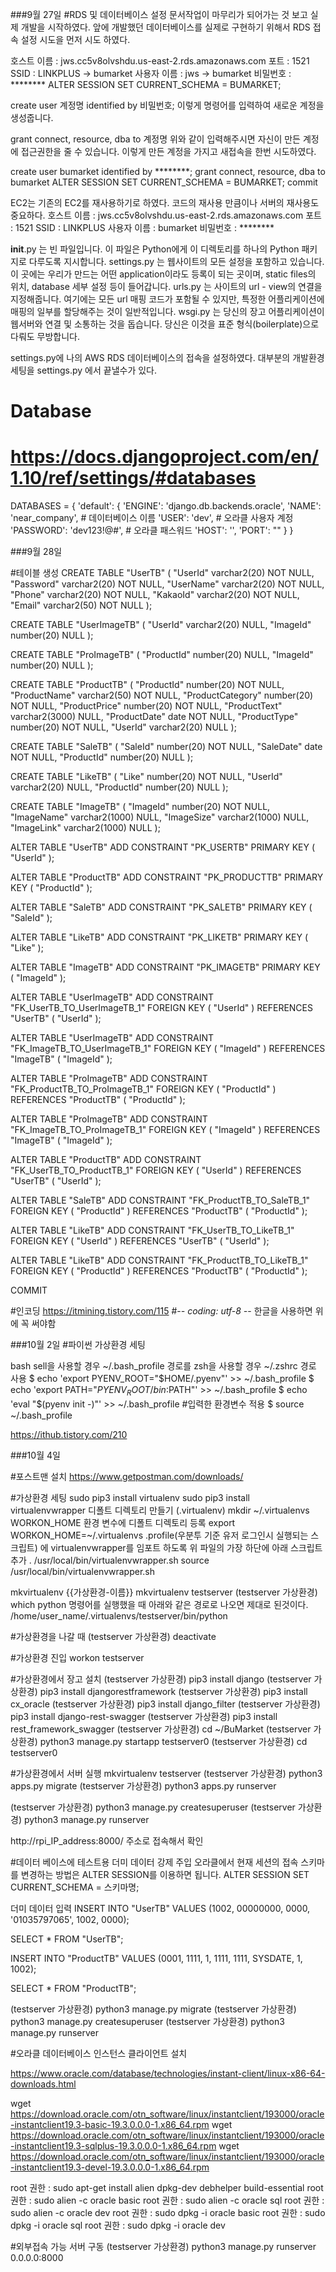 ###9월 27일
#RDS 및 데이터베이스 설정
문서작업이 마무리가 되어가는 것 보고 실제 개발을 시작하였다.
앞에 개발했던 데이터베이스를 실제로 구현하기 위해서
RDS 접속 설정 시도을 먼저 시도 하였다.

호스트 이름 : jws.cc5v8olvshdu.us-east-2.rds.amazonaws.com
포트 : 1521
SSID : LINKPLUS -> bumarket
사용자 이름 : jws -> bumarket
비밀번호 : ********
ALTER SESSION SET CURRENT_SCHEMA = BUMARKET;

create user 계정명 identified by 비밀번호; 이렇게 명령어를 입력하여 새로운 계정을 생성줍니다.

grant connect, resource, dba to 계정명
위와 같이 입력해주시면 자신이 만든 계정에 접근권한을 줄 수 있습니다.
이렇게 만든 계정을 가지고 새접속을 한번 시도하였다.

create user bumarket identified by ********;
grant connect, resource, dba to bumarket
ALTER SESSION SET CURRENT_SCHEMA = BUMARKET;
commit

EC2는 기존의 EC2를 재사용하기로 하였다. 코드의 재사용 만큼이나 서버의 재사용도 중요하다.
호스트 이름 : jws.cc5v8olvshdu.us-east-2.rds.amazonaws.com
포트 : 1521
SSID : LINKPLUS
사용자 이름 : bumarket
비밀번호 : ********

__init__.py 는 빈 파일입니다. 이 파일은 Python에게 이 디렉토리를 하나의 Python 패키지로 다루도록 지시합니다.
settings.py 는 웹사이트의 모든 설정을 포함하고 있습니다. 이 곳에는 우리가 만드는 어떤 application이라도 등록이 되는 곳이며,  static files의 위치, database 세부 설정 등이 들어갑니다.
urls.py 는 사이트의 url - view의 연결을 지정해줍니다. 여기에는 모든 url 매핑 코드가 포함될 수 있지만, 특정한 어플리케이션에 매핑의 일부를 할당해주는 것이 일반적입니다.
wsgi.py 는 당신의 장고 어플리케이션이 웹서버와 연결 및 소통하는 것을 돕습니다. 당신은 이것을 표준 형식(boilerplate)으로 다뤄도 무방합니다.

settings.py에 나의 AWS RDS 데이터베이스의 접속을 설정하였다. 대부분의 개발환경세팅을 settings.py 에서 끝낼수가 있다.
# Database
# https://docs.djangoproject.com/en/1.10/ref/settings/#databases

DATABASES = {
    'default': {
        'ENGINE': 'django.db.backends.oracle',
        'NAME': 'near_company',  # 데이터베이스 이름
        'USER': 'dev',    # 오라클 사용자 계정
        'PASSWORD': 'dev123!@#',  # 오라클 패스워드
        'HOST': '', 
        'PORT': ""
    }
}

###9월 28일 

#테이블 생성
CREATE TABLE "UserTB" (
	"UserId"	varchar2(20)		NOT NULL,
	"Password"	varchar2(20)		NOT NULL,
	"UserName"	varchar2(20)		NOT NULL,
	"Phone"	varchar2(20)		NOT NULL,
	"KakaoId"	varchar2(20)		NOT NULL,
	"Email"	varchar2(50)		NOT NULL
);

CREATE TABLE "UserImageTB" (
	"UserId"	varchar2(20)		NULL,
	"ImageId"	number(20)		NULL
);

CREATE TABLE "ProImageTB" (
	"ProductId"	number(20)		NULL,
	"ImageId"	number(20)		NULL
);

CREATE TABLE "ProductTB" (
	"ProductId"	number(20)		NOT NULL,
	"ProductName"	varchar2(50)		NOT NULL,
	"ProductCategory"	number(20)		NOT NULL,
	"ProductPrice"	number(20)		NOT NULL,
	"ProductText"	varchar2(3000)		NULL,
	"ProductDate"	date		NOT NULL,
	"ProductType"	number(20)		NOT NULL,
	"UserId"	varchar2(20)		NULL
);

CREATE TABLE "SaleTB" (
	"SaleId"	number(20)		NOT NULL,
	"SaleDate"	date		NOT NULL,
	"ProductId"	number(20)		NULL
);

CREATE TABLE "LikeTB" (
	"Like"	number(20)		NOT NULL,
	"UserId"	varchar2(20)		NULL,
	"ProductId"	number(20)		NULL
);

CREATE TABLE "ImageTB" (
	"ImageId"	number(20)		NOT NULL,
	"ImageName"	varchar2(1000)		NULL,
	"ImageSize"	varchar2(1000)		NULL,
	"ImageLink"	varchar2(1000)		NULL
);

ALTER TABLE "UserTB" ADD CONSTRAINT "PK_USERTB" PRIMARY KEY (
	"UserId"
);

ALTER TABLE "ProductTB" ADD CONSTRAINT "PK_PRODUCTTB" PRIMARY KEY (
	"ProductId"
);

ALTER TABLE "SaleTB" ADD CONSTRAINT "PK_SALETB" PRIMARY KEY (
	"SaleId"
);

ALTER TABLE "LikeTB" ADD CONSTRAINT "PK_LIKETB" PRIMARY KEY (
	"Like"
);

ALTER TABLE "ImageTB" ADD CONSTRAINT "PK_IMAGETB" PRIMARY KEY (
	"ImageId"
);

ALTER TABLE "UserImageTB" ADD CONSTRAINT "FK_UserTB_TO_UserImageTB_1" FOREIGN KEY (
	"UserId"
)
REFERENCES "UserTB" (
	"UserId"
);

ALTER TABLE "UserImageTB" ADD CONSTRAINT "FK_ImageTB_TO_UserImageTB_1" FOREIGN KEY (
	"ImageId"
)
REFERENCES "ImageTB" (
	"ImageId"
);

ALTER TABLE "ProImageTB" ADD CONSTRAINT "FK_ProductTB_TO_ProImageTB_1" FOREIGN KEY (
	"ProductId"
)
REFERENCES "ProductTB" (
	"ProductId"
);

ALTER TABLE "ProImageTB" ADD CONSTRAINT "FK_ImageTB_TO_ProImageTB_1" FOREIGN KEY (
	"ImageId"
)
REFERENCES "ImageTB" (
	"ImageId"
);

ALTER TABLE "ProductTB" ADD CONSTRAINT "FK_UserTB_TO_ProductTB_1" FOREIGN KEY (
	"UserId"
)
REFERENCES "UserTB" (
	"UserId"
);

ALTER TABLE "SaleTB" ADD CONSTRAINT "FK_ProductTB_TO_SaleTB_1" FOREIGN KEY (
	"ProductId"
)
REFERENCES "ProductTB" (
	"ProductId"
);

ALTER TABLE "LikeTB" ADD CONSTRAINT "FK_UserTB_TO_LikeTB_1" FOREIGN KEY (
	"UserId"
)
REFERENCES "UserTB" (
	"UserId"
);

ALTER TABLE "LikeTB" ADD CONSTRAINT "FK_ProductTB_TO_LikeTB_1" FOREIGN KEY (
	"ProductId"
)
REFERENCES "ProductTB" (
	"ProductId"
);


COMMIT

#인코딩
https://itmining.tistory.com/115
#-*- coding: utf-8 -*- 
 한글을 사용하면 위에 꼭 써야함

###10월 2일
#파이썬 가상환경 세팅

bash sell을 사용할 경우 ~/.bash_profile 경로를
zsh을 사용할 경우 ~/.zshrc 경로 사용
$ echo 'export PYENV_ROOT="$HOME/.pyenv"' >> ~/.bash_profile
$ echo 'export PATH="$PYENV_ROOT/bin:$PATH"' >> ~/.bash_profile
$ echo 'eval "$(pyenv init -)"' >> ~/.bash_profile
#입력한 환경변수 적용
$ source ~/.bash_profile 

https://ithub.tistory.com/210

###10월 4일

#포스트맨 설치
https://www.getpostman.com/downloads/

#가상환경 세팅
sudo pip3 install virtualenv
sudo pip3 install virtualenvwrapper
디폴트 디렉토리 만들기 (.virtualenv)
mkdir ~/.virtualenvs
WORKON_HOME 환경 변수에 디폴트 디렉토리 등록
export WORKON_HOME=~/.virtualenvs
.profile(우분투 기준 유저 로그인시 실행되는 스크립트) 에 virtualenvwrapper를 임포트 하도록 위 파일의 가장 하단에 아래 스크립트 추가
. /usr/local/bin/virtualenvwrapper.sh
source /usr/local/bin/virtualenvwrapper.sh

mkvirtualenv {{가상환경-이름}}
mkvirtualenv testserver
(testserver 가상환경) which python
명령어를 실행했을 때 아래와 같은 경로로 나오면 제대로 된것이다.
/home/user_name/.virtualenvs/testserver/bin/python

#가상환경을 나갈 때
(testserver 가상환경) deactivate

#가상환경 진입
workon testserver

#가상환경에서 장고 설치
(testserver 가상환경) pip3 install django
(testserver 가상환경) pip3 install djangorestframework
(testserver 가상환경) pip3 install cx_oracle
(testserver 가상환경) pip3 install django_filter
(testserver 가상환경) pip3 install django-rest-swagger
(testserver 가상환경) pip3 install rest_framework_swagger
(testserver 가상환경) cd ~/BuMarket
(testserver 가상환경) python3 manage.py startapp testserver0
(testserver 가상환경) cd testserver0

#가상환경에서 서버 실행
mkvirtualenv testserver
(testserver 가상환경) python3 apps.py migrate
(testserver 가상환경) python3 apps.py runserver

(testserver 가상환경) python3 manage.py createsuperuser
(testserver 가상환경) python3 manage.py runserver


http://rpi_IP_address:8000/ 주소로 접속해서 확인

#데이터 베이스에 테스트용 더미 데이터 강제 주입
오라클에서 현재 세션의 접속 스키마를 변경하는 방법은 ALTER SESSION를 이용하면 됩니다.
ALTER SESSION SET CURRENT_SCHEMA = 스키마명;

더미 데이터 입력
INSERT INTO "UserTB" VALUES (1002, 00000000, 0000, '01035797065', 1002, 0000);

SELECT * FROM "UserTB";

INSERT INTO "ProductTB" VALUES (0001, 1111, 1, 1111, 1111, SYSDATE, 1, 1002);

SELECT * FROM "ProductTB";

(testserver 가상환경) python3 manage.py migrate
(testserver 가상환경) python3 manage.py createsuperuser
(testserver 가상환경) python3 manage.py runserver

#오라클 데이터베이스 인스턴스 클라이언트 설치

https://www.oracle.com/database/technologies/instant-client/linux-x86-64-downloads.html

wget https://download.oracle.com/otn_software/linux/instantclient/193000/oracle-instantclient19.3-basic-19.3.0.0.0-1.x86_64.rpm
wget https://download.oracle.com/otn_software/linux/instantclient/193000/oracle-instantclient19.3-sqlplus-19.3.0.0.0-1.x86_64.rpm
wget https://download.oracle.com/otn_software/linux/instantclient/193000/oracle-instantclient19.3-devel-19.3.0.0.0-1.x86_64.rpm

root 권한 : sudo apt-get install alien dpkg-dev debhelper build-essential
root 권한 : sudo alien -c oracle basic
root 권한 : sudo alien -c oracle sql
root 권한 : sudo alien -c oracle dev
root 권한 : sudo dpkg -i oracle basic
root 권한 : sudo dpkg -i oracle sql
root 권한 : sudo dpkg -i oracle dev

#외부접속 가능 서버 구동
(testserver 가상환경) python3 manage.py runserver 0.0.0.0:8000
